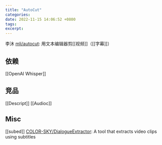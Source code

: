 ```yaml
---
title: "AutoCut"
categories: 
date: 2022-11-15 14:06:52 +0800
tags: 
excerpt: 
---
```


李沐
[mli/autocut](https://github.com/mli/autocut): 用文本编辑器剪[[视频]]（[[字幕]]）

## 依赖

[[OpenAI Whisper]]


## 竞品

[[Descript]]
[[Audioc]]

## Misc

[[subed]]
[COLOR-SKY/DialogueExtractor](https://github.com/COLOR-SKY/DialogueExtractor): A tool that extracts video clips using subtitles
